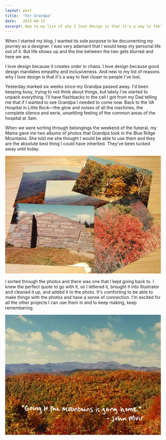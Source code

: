```yaml
---
layout: post
title:  "For Grandpa"
date:   2015-08-15
excerpt: New to my list of why I love design is that it's a way to feel closer to people I've lost.
---
```


When I started my blog, I wanted its sole purpose to be documenting my journey as a designer. I was very adamant that I would keep my personal life out of it. But life shows up and the line between the two gets blurred and here we are.

I love design because it creates order in chaos. I love design because good design mandates empathy and inclusiveness. And new to my list of reasons why I love design is that it's a way to feel closer to people I've lost.

Yesterday marked six weeks since my Grandpa passed away. I'd been keeping busy, trying to not think about things, but lately I've started to unpack everything. I'll have flashbacks to the call I got from my Dad telling me that if I wanted to see Grandpa I needed to come now. Back to the VA Hospital in Little Rock—the glow and noises of all the machines, the complete silence and eerie, unsettling feeling of the common areas of the hospital at 3am.

When we were sorting through belongings the weekend of the funeral, my Mama gave me two albums of photos that Grandpa took in the Blue Ridge Mountains. She told me she thought I would be able to use them and they are the absolute best thing I could have inherited. They've been tucked away until today.

<img src="/img/blog/blueridge.jpg" alt="photos of the Blue Ridge Mountains">

I sorted through the photos and there was one that I kept going back to. I knew the perfect quote to go with it, so I lettered it, brought it into Illustrator and cleaned it up, and added it to the photo. It's comforting to be able to make things with the photos and have a sense of connection. I'm excited for all the other projects I can use them in and to keep making, keep remembering. 

<img src="/img/100days/day26-muir.jpg" alt="photos of the Blue Ridge Mountains with a John Muir quote">